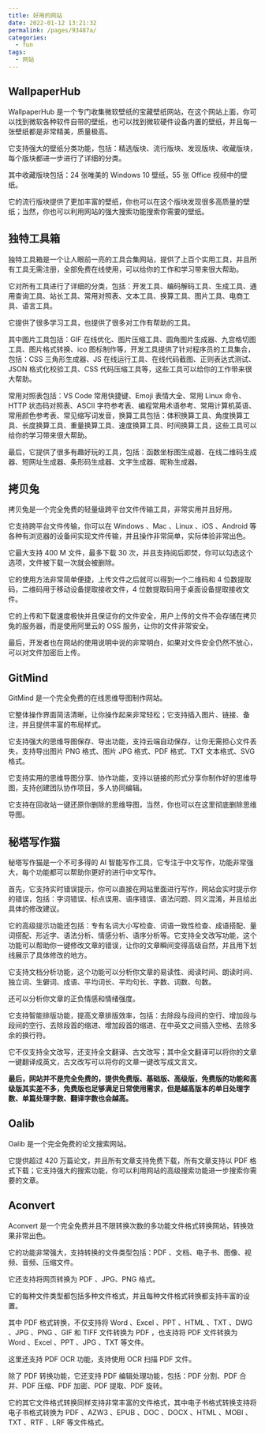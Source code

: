 ```yaml
---
title: 好用的网站
date: 2022-01-12 13:21:32
permalink: /pages/93487a/
categories:
  - fun
tags:
  - 网站
---
```

## WallpaperHub

WallpaperHub 是一个专门收集微软壁纸的宝藏壁纸网站，在这个网站上面，你可以找到微软各种软件自带的壁纸，也可以找到微软硬件设备内置的壁纸，并且每一张壁纸都是非常精美，质量极高。

它支持强大的壁纸分类功能，包括：精选版块、流行版块、发现版块、收藏版块，每个版块都进一步进行了详细的分类。

其中收藏版块包括：24 张唯美的 Windows 10 壁纸，55 张 Office 视频中的壁纸。

它的流行版块提供了更加丰富的壁纸，你也可以在这个版块发现很多高质量的壁纸；当然，你也可以利用网站的强大搜索功能搜索你需要的壁纸。

## 独特工具箱

独特工具箱是一个让人眼前一亮的工具合集网站，提供了上百个实用工具，并且所有工具无需注册，全部免费在线使用，可以给你的工作和学习带来很大帮助。

它对所有工具进行了详细的分类，包括：开发工具、编码解码工具、生成工具、通用查询工具、站长工具、常用对照表、文本工具、换算工具、图片工具、电商工具、语言工具。

它提供了很多学习工具，也提供了很多对工作有帮助的工具。

其中图片工具包括：GIF 在线优化、图片压缩工具、圆角图片生成器、九宫格切图工具、图片格式转换、ico 图标制作等，开发工具提供了针对程序员的工具集合，包括：CSS 三角形生成器、JS 在线运行工具、在线代码截图、正则表达式测试、JSON 格式化校验工具、CSS 代码压缩工具等，这些工具可以给你的工作带来很大帮助。

常用对照表包括：VS Code 常用快捷键、Emoji 表情大全、常用 Linux 命令、HTTP 状态码对照表、ASCII 字符参考表、编程常用术语参考、常用计算机英语、常用颜色参考表、常见缩写词发音，换算工具包括：体积换算工具、角度换算工具、长度换算工具、重量换算工具、速度换算工具、时间换算工具，这些工具可以给你的学习带来很大帮助。

最后，它提供了很多有趣好玩的工具，包括：函数坐标图生成器、在线二维码生成器、短网址生成器、条形码生成器、文字生成器、昵称生成器。

## 拷贝兔

拷贝兔是一个完全免费的轻量级跨平台文件传输工具，非常实用并且好用。

它支持跨平台文件传输，你可以在 Windows 、Mac 、Linux 、iOS 、Android 等各种有浏览器的设备间实现文件传输，并且操作非常简单，实际体验非常出色。

它最大支持 400 M 文件，最多下载 30 次，并且支持阅后即焚，你可以勾选这个选项，文件被下载一次就会被删除。

它的使用方法非常简单便捷，上传文件之后就可以得到一个二维码和 4 位数提取码，二维码用于移动设备提取接收文件，4 位数提取码用于桌面设备提取接收文件。

它的上传和下载速度极快并且保证你的文件安全，用户上传的文件不会存储在拷贝兔的服务器，而是使用阿里云的 OSS 服务，让你的文件非常安全。

最后，开发者也在网站的使用说明中说的非常明白，如果对文件安全仍然不放心，可以对文件加密后上传。

## GitMind

GitMind 是一个完全免费的在线思维导图制作网站。

它整体操作界面简洁清晰，让你操作起来非常轻松；它支持插入图片、链接、备注，并且提供丰富的布局样式。

它支持强大的思维导图保存、导出功能，支持云端自动保存，让你无需担心文件丢失，支持导出图片 PNG 格式、图片 JPG 格式、PDF 格式、TXT 文本格式、SVG 格式。

它支持实用的思维导图分享、协作功能，支持以链接的形式分享你制作好的思维导图，支持创建团队协作项目，多人协同编辑。

它支持在回收站一键还原你删除的思维导图，当然，你也可以在这里彻底删除思维导图。

## 秘塔写作猫

秘塔写作猫是一个不可多得的 AI 智能写作工具，它专注于中文写作，功能非常强大，每个功能都可以帮助你更好的进行中文写作。

首先，它支持实时错误提示，你可以直接在网站里面进行写作，网站会实时提示你的错误，包括：字词错误、标点误用、语序错误、语法问题、同义混淆，并且给出具体的修改建议。

它的高级提示功能还包括：专有名词大小写检查、词语一致性检查、成语搭配、量词搭配、形近字、语法分析、情感分析、语序分析等。它支持全文改写功能，这个功能可以帮助你一键修改文章的错误，让你的文章瞬间变得高级自然，并且用下划线展示了具体修改的地方。

它支持文档分析功能，这个功能可以分析你文章的易读性、阅读时间、朗读时间、独立词、生僻词、成语、平均词长、平均句长、字数、词数、句数。

还可以分析你文章的正负情感和情绪强度。

它支持智能排版功能，提高文章排版效率，包括：去除段与段间的空行、增加段与段间的空行、去除段首的缩进、增加段首的缩进、在中英文之间插入空格、去除多余的换行符。

它不仅支持全文改写，还支持全文翻译、古文改写；其中全文翻译可以将你的文章一键翻译成英文，古文改写可以将你的文章一键改写成文言文。

**最后，网站并不是完全免费的，提供免费版、基础版、高级版，免费版的功能和高级版其实差不多，免费版也足够满足日常使用需求，但是越高版本的单日处理字数、单篇处理字数、翻译字数也会越高。**

## Oalib

Oalib 是一个完全免费的论文搜索网站。

它提供超过 420 万篇论文，并且所有文章支持免费下载，所有文章支持以 PDF 格式下载；它支持强大的搜索功能，你可以利用网站的高级搜索功能进一步搜索你需要的文章。

## Aconvert

Aconvert 是一个完全免费并且不限转换次数的多功能文件格式转换网站，转换效果非常出色。

它的功能非常强大，支持转换的文件类型包括：PDF 、文档、电子书、图像、视频、音频、压缩文件。

它还支持将网页转换为 PDF 、JPG、PNG 格式。

它的每种文件类型都包括多种文件格式，并且每种文件格式转换都支持丰富的设置。

其中 PDF 格式转换，不仅支持将 Word 、Excel 、PPT 、HTML 、TXT 、DWG 、JPG 、PNG 、GIF 和 TIFF 文件转换为 PDF ，也支持将 PDF 文件转换为 Word 、Excel 、PPT 、JPG 、TXT 等文件。

这里还支持 PDF OCR 功能，支持使用 OCR 扫描 PDF 文件。

除了 PDF 转换功能，它还支持 PDF 编辑处理功能，包括：PDF 分割、PDF 合并、PDF 压缩、PDF 加密、PDF 提取、PDF 旋转。

它的其它文件格式转换同样支持非常丰富的文件格式，其中电子书格式转换支持将电子书格式转换为 PDF 、AZW3 、EPUB 、DOC 、DOCX 、HTML 、MOBI 、TXT 、RTF 、LRF 等文件格式。